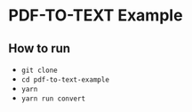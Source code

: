 # PDF-TO-TEXT Example

## How to run
* `git clone `
* `cd pdf-to-text-example`
* `yarn`
* `yarn run convert`
